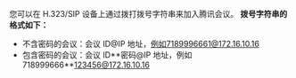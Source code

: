 您可以在 H.323/SIP 设备上通过拨打拨号字符串来加入腾讯会议。
**拨号字符串的格式如下：**
- 不含密码的会议：会议 ID@IP 地址，例如7189996661@172.16.10.16
- 包含密码的会议：会议 ID\*\*密码@IP 地址，例如718999666**123456@172.16.10.16
 
  
